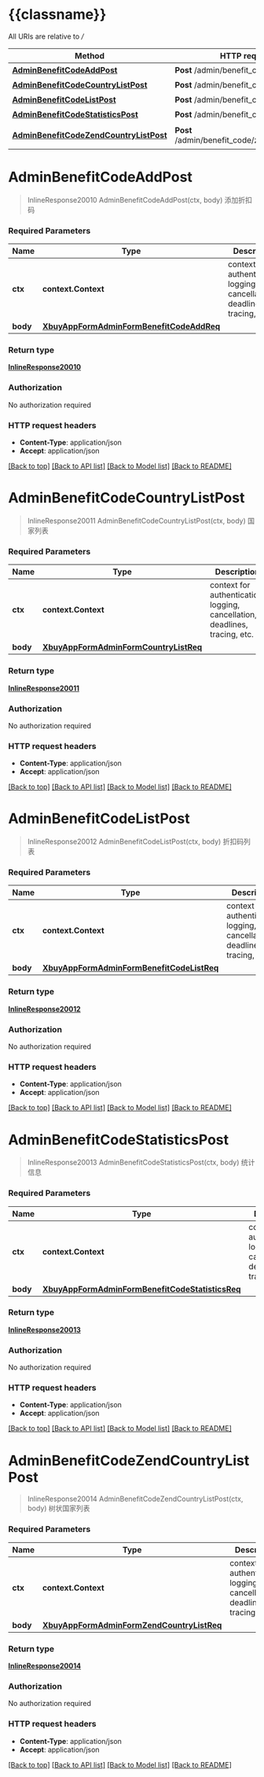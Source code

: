 # {{classname}}

All URIs are relative to */*

Method | HTTP request | Description
------------- | ------------- | -------------
[**AdminBenefitCodeAddPost**](BenefitCodeApi.md#AdminBenefitCodeAddPost) | **Post** /admin/benefit_code/add | 添加折扣码
[**AdminBenefitCodeCountryListPost**](BenefitCodeApi.md#AdminBenefitCodeCountryListPost) | **Post** /admin/benefit_code/country_list | 国家列表
[**AdminBenefitCodeListPost**](BenefitCodeApi.md#AdminBenefitCodeListPost) | **Post** /admin/benefit_code/list | 折扣码列表
[**AdminBenefitCodeStatisticsPost**](BenefitCodeApi.md#AdminBenefitCodeStatisticsPost) | **Post** /admin/benefit_code/statistics | 统计信息
[**AdminBenefitCodeZendCountryListPost**](BenefitCodeApi.md#AdminBenefitCodeZendCountryListPost) | **Post** /admin/benefit_code/zend_country_list | 树状国家列表

# **AdminBenefitCodeAddPost**
> InlineResponse20010 AdminBenefitCodeAddPost(ctx, body)
添加折扣码

### Required Parameters

Name | Type | Description  | Notes
------------- | ------------- | ------------- | -------------
 **ctx** | **context.Context** | context for authentication, logging, cancellation, deadlines, tracing, etc.
  **body** | [**XbuyAppFormAdminFormBenefitCodeAddReq**](XbuyAppFormAdminFormBenefitCodeAddReq.md)|  | 

### Return type

[**InlineResponse20010**](inline_response_200_10.md)

### Authorization

No authorization required

### HTTP request headers

 - **Content-Type**: application/json
 - **Accept**: application/json

[[Back to top]](#) [[Back to API list]](../README.md#documentation-for-api-endpoints) [[Back to Model list]](../README.md#documentation-for-models) [[Back to README]](../README.md)

# **AdminBenefitCodeCountryListPost**
> InlineResponse20011 AdminBenefitCodeCountryListPost(ctx, body)
国家列表

### Required Parameters

Name | Type | Description  | Notes
------------- | ------------- | ------------- | -------------
 **ctx** | **context.Context** | context for authentication, logging, cancellation, deadlines, tracing, etc.
  **body** | [**XbuyAppFormAdminFormCountryListReq**](XbuyAppFormAdminFormCountryListReq.md)|  | 

### Return type

[**InlineResponse20011**](inline_response_200_11.md)

### Authorization

No authorization required

### HTTP request headers

 - **Content-Type**: application/json
 - **Accept**: application/json

[[Back to top]](#) [[Back to API list]](../README.md#documentation-for-api-endpoints) [[Back to Model list]](../README.md#documentation-for-models) [[Back to README]](../README.md)

# **AdminBenefitCodeListPost**
> InlineResponse20012 AdminBenefitCodeListPost(ctx, body)
折扣码列表

### Required Parameters

Name | Type | Description  | Notes
------------- | ------------- | ------------- | -------------
 **ctx** | **context.Context** | context for authentication, logging, cancellation, deadlines, tracing, etc.
  **body** | [**XbuyAppFormAdminFormBenefitCodeListReq**](XbuyAppFormAdminFormBenefitCodeListReq.md)|  | 

### Return type

[**InlineResponse20012**](inline_response_200_12.md)

### Authorization

No authorization required

### HTTP request headers

 - **Content-Type**: application/json
 - **Accept**: application/json

[[Back to top]](#) [[Back to API list]](../README.md#documentation-for-api-endpoints) [[Back to Model list]](../README.md#documentation-for-models) [[Back to README]](../README.md)

# **AdminBenefitCodeStatisticsPost**
> InlineResponse20013 AdminBenefitCodeStatisticsPost(ctx, body)
统计信息

### Required Parameters

Name | Type | Description  | Notes
------------- | ------------- | ------------- | -------------
 **ctx** | **context.Context** | context for authentication, logging, cancellation, deadlines, tracing, etc.
  **body** | [**XbuyAppFormAdminFormBenefitCodeStatisticsReq**](XbuyAppFormAdminFormBenefitCodeStatisticsReq.md)|  | 

### Return type

[**InlineResponse20013**](inline_response_200_13.md)

### Authorization

No authorization required

### HTTP request headers

 - **Content-Type**: application/json
 - **Accept**: application/json

[[Back to top]](#) [[Back to API list]](../README.md#documentation-for-api-endpoints) [[Back to Model list]](../README.md#documentation-for-models) [[Back to README]](../README.md)

# **AdminBenefitCodeZendCountryListPost**
> InlineResponse20014 AdminBenefitCodeZendCountryListPost(ctx, body)
树状国家列表

### Required Parameters

Name | Type | Description  | Notes
------------- | ------------- | ------------- | -------------
 **ctx** | **context.Context** | context for authentication, logging, cancellation, deadlines, tracing, etc.
  **body** | [**XbuyAppFormAdminFormZendCountryListReq**](XbuyAppFormAdminFormZendCountryListReq.md)|  | 

### Return type

[**InlineResponse20014**](inline_response_200_14.md)

### Authorization

No authorization required

### HTTP request headers

 - **Content-Type**: application/json
 - **Accept**: application/json

[[Back to top]](#) [[Back to API list]](../README.md#documentation-for-api-endpoints) [[Back to Model list]](../README.md#documentation-for-models) [[Back to README]](../README.md)

